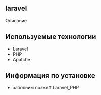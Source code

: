 ## laravel
Описание

## Используемые технологии
- Laravel
- PHP
- Apatche

## Информация по установке
- заполним позже# Laravel_PHP
